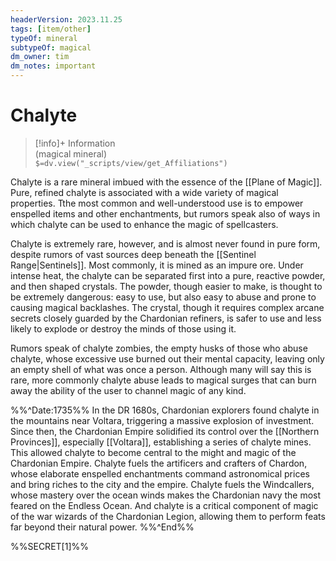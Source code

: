 ```yaml
---
headerVersion: 2023.11.25
tags: [item/other]
typeOf: mineral
subtypeOf: magical
dm_owner: tim
dm_notes: important
---
```

# Chalyte
>[!info]+ Information  
> (magical mineral)  
> `$=dv.view("_scripts/view/get_Affiliations")`

Chalyte is a rare mineral imbued with the essence of the [[Plane of Magic]]. Pure, refined chalyte is associated with a wide variety of magical properties. Tthe most common and well-understood use is to empower enspelled items and other enchantments, but rumors speak also of ways in which chalyte can be used to enhance the magic of spellcasters. 

Chalyte is extremely rare, however, and is almost never found in pure form, despite rumors of vast sources deep beneath the [[Sentinel Range|Sentinels]]. Most commonly, it is mined as an impure ore. Under intense heat, the chalyte can be separated first into a pure, reactive powder, and then shaped crystals. The powder, though easier to make, is thought to be extremely dangerous: easy to use, but also easy to abuse and prone to causing magical backlashes. The crystal, though it requires complex arcane secrets closely guarded by the Chardonian refiners, is safer to use and less likely to explode or destroy the minds of those using it. 

Rumors speak of chalyte zombies, the empty husks of those who abuse chalyte, whose excessive use burned out their mental capacity, leaving only an empty shell of what was once a person. Although many will say this is rare, more commonly chalyte abuse leads to magical surges that can burn away the ability of the user to channel magic of any kind. 

%%^Date:1735%%
In the DR 1680s, Chardonian explorers found chalyte in the mountains near Voltara, triggering a massive explosion of investment. Since then, the Chardonian Empire solidified its control over the [[Northern Provinces]], especially [[Voltara]], establishing a series of chalyte mines. This allowed chalyte to become central to the might and magic of the Chardonian Empire. Chalyte fuels the artificers and crafters of Chardon, whose elaborate enspelled enchantments command astronomical prices and bring riches to the city and the empire. Chalyte fuels the Windcallers, whose mastery over the ocean winds makes the Chardonian navy the most feared on the Endless Ocean. And chalyte is a critical component of magic of the war wizards of the Chardonian Legion, allowing them to perform feats far beyond their natural power. 
%%^End%%

%%SECRET[1]%%